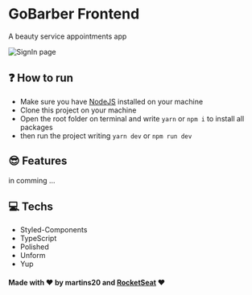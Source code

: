 # GoBarber Frontend

A beauty service appointments app

<img src="./assets/SignIn.gif" alt="SignIn page" align="center" />

## :question: How to run

- Make sure you have [NodeJS](https://nodejs.org/) installed on your machine
- Clone this project on your machine
- Open the root folder on terminal and write `yarn` or `npm i` to install all packages
- then run the project writing `yarn dev` or `npm run dev`

## :sunglasses: Features

in comming ...

## :computer: Techs

- Styled-Components
- TypeScript
- Polished
- Unform
- Yup

#### Made with :heart: by martins20 and [RocketSeat](https://rocketseat.com.br) :heart:
